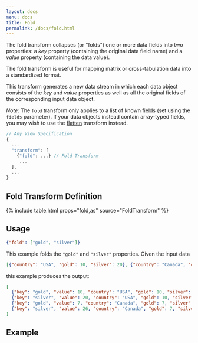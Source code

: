 ```yaml
---
layout: docs
menu: docs
title: Fold
permalink: /docs/fold.html
---
```


The fold transform collapses (or "folds") one or more data fields into two properties: a _key_ property (containing the original data field name) and a _value_ property (containing the data value).

The fold transform is useful for mapping matrix or cross-tabulation data into a standardized format.

This transform generates a new data stream in which each data object consists of the _key_ and _value_ properties as well as all the original fields of the corresponding input data object.

_Note:_ The `fold` transform only applies to a list of known fields (set using the `fields` parameter). If your data objects instead contain array-typed fields, you may wish to use the [flatten](flatten.html) transform instead.

```js
// Any View Specification
{
  ...
  "transform": [
    {"fold": ...} // Fold Transform
     ...
  ],
  ...
}
```

## Fold Transform Definition

{% include table.html props="fold,as" source="FoldTransform" %}

## Usage

```json
{"fold": ["gold", "silver"]}
```

This example folds the `"gold"` and `"silver"` properties. Given the input data

```json
[{"country": "USA", "gold": 10, "silver": 20}, {"country": "Canada", "gold": 7, "silver": 26}]
```

this example produces the output:

```json
[
  {"key": "gold", "value": 10, "country": "USA", "gold": 10, "silver": 20},
  {"key": "silver", "value": 20, "country": "USA", "gold": 10, "silver": 20},
  {"key": "gold", "value": 7, "country": "Canada", "gold": 7, "silver": 26},
  {"key": "silver", "value": 26, "country": "Canada", "gold": 7, "silver": 26}
]
```

## Example

<div class="vl-example" data-name="bar_column_fold"></div>
